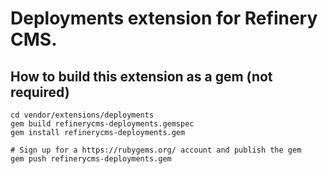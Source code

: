 # Deployments extension for Refinery CMS.

## How to build this extension as a gem (not required)

    cd vendor/extensions/deployments
    gem build refinerycms-deployments.gemspec
    gem install refinerycms-deployments.gem

    # Sign up for a https://rubygems.org/ account and publish the gem
    gem push refinerycms-deployments.gem
